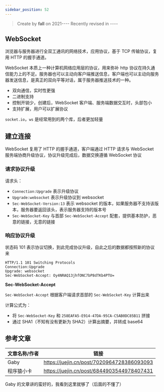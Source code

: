 ```yaml
---
sidebar_position: 52
---
```


> Create by **fall** on 2021----
> Recently revised in ----

## WebSocket

浏览器与服务器进行全双工通讯的网络技术，应用协议，基于 TCP 传输协议，复用 HTTP 的握手通道。

WebSocket 本质上一种计算机网络应用层的协议，用来弥补 http 协议在持久通信能力上的不足。服务器也可以主动向客户端推送信息，客户端也可以主动向服务器发送信息，是真正的双向平等对话，属于服务器推送技术的一种。

- 双向通信，实时性更强
- 二进制支持
- 控制开销少，创建后，WebSocket 客户端、服务端数据交互时，头部包小
- 支持扩展，用户可以扩展协议

`socket.io`，`ws` 是经常用到的两个库，后者更加轻量

## 建立连接

WebSocket 复用了 HTTP 的握手通道，客户端通过 HTTP 请求与 WebSocket 服务端协商升级协议，协议升级完成后，数据交换遵循 WebSocket 协议

### 请求协议升级

请求头：

- `Connection:Upgrade` 表示升级协议
- `Upgrade:websocket` 表示升级协议到 websocket
- `Sec-WebSocket-Version:13` 表示 websocket 的版本，如果服务器不支持该版本，服务器要返回该头，表示服务器支持的版本号
- `Sec-WebSocket-Key` 与首部 `Sec-WebSocket-Accept` 配套，提供基本防护，恶意的链接，无意的链接

### 响应协议升级

状态码 101 表示协议切换，到此完成协议升级，自此之后的数据都按照新的协议来

```http
HTTP/1.1 101 Switching Protocols
Connection:Upgrade
Upgrade: websocket
Sec-WebSocket-Accept: Oy4NRAQ13jhfONC7bP8dTKb4PTU=
```

**Sec-WebSocket-Accept**

`Sec-WebSocket-Accept` 根据客户端请求首部的 `Sec-WebSocket-Key` 计算出来

计算公式为：

- 将 `Sec-WebSocket-Key` 和 `258EAFA5-E914-47DA-95CA-C5AB0DC85B11` 拼接
- 通过 SHA1（不知有没有更新为 SHA2）计算出摘要，并转成 base64



## 参考文章

| 文章名称/作者 | 链接                                       |
| ------------- | ------------------------------------------ |
| Gaby          | https://juejin.cn/post/7020964728386093093 |
| 程序猿小卡    | https://juejin.cn/post/6844903544978407431 |

Gaby 的文章讲的蛮好的，我看到这里就够了（后面的不懂了）